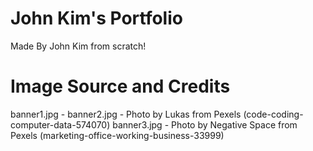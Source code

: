 # John Kim's Portfolio

Made By John Kim from scratch!

# Image Source and Credits

banner1.jpg - 
banner2.jpg - Photo by Lukas from Pexels (code-coding-computer-data-574070)
banner3.jpg - Photo by Negative Space from Pexels (marketing-office-working-business-33999)